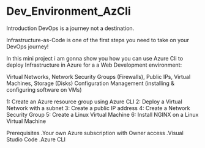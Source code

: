 # Dev_Environment_AzCli

Introduction
DevOps is a journey not a destination.

Infrastructure-as-Code is one of the first steps you need to take on your DevOps journey!

In this mini project i am gonna show you how you can use Azure Cli to deploy Infrastructure in Azure for a 
a Web Development environment:

Virtual Networks, Network Security Groups (Firewalls), Public IPs, Virtual Machines, Storage (Disks)
Configuration Management (installing & configuring software on VMs)

1: Create an Azure resource group using Azure CLI
2: Deploy a Virtual Network with a subnet
3: Create a public IP address
4: Create a Network Security Group
5: Create a Linux Virtual Machine
6: Install NGINX on a Linux Virtual Machine


Prerequisites
.Your own Azure subscription with Owner access
.Visual Studio Code
.Azure CLI
